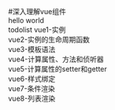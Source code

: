 #深入理解vue组件                                                                                                                           
hello world                                                                                                                               
todolist
vue1-实例                                                                                                                                  
vue2-实例的生命周期函数                                                                                                                     
vue3-模板语法                                                                                                                              
vue4-计算属性、方法和侦听器                                                                                                                 
vue5-计算属性的setter和getter                                                                                                               
vue6-样式绑定                                                                                                                               
vue7-条件渲染                                                                                                                               
vue8-列表渲染                                                                                                                               
